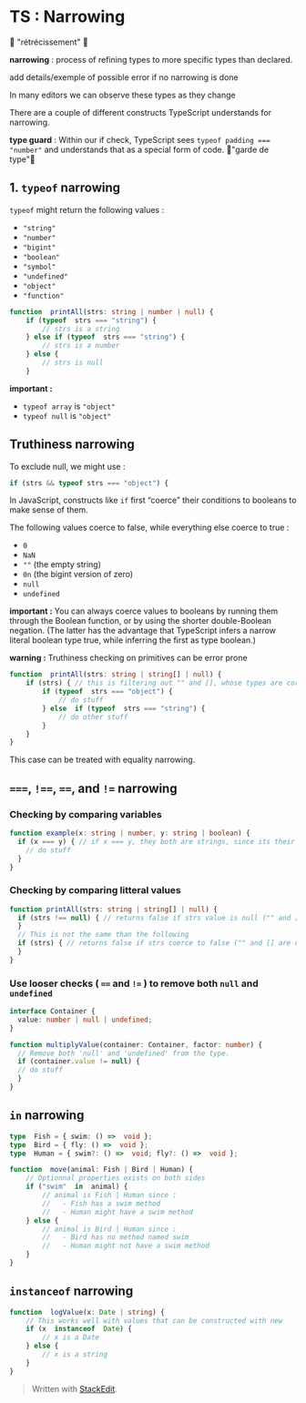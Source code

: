 # TS : Narrowing
🥐 "rétrécissement" 🥐

**narrowing** : process of refining types to more specific types than declared.

add details/exemple of possible error if no narrowing is done

In many editors we can observe these types as they change

There are a couple of different constructs TypeScript understands for narrowing.

**type guard** : Within our if check, TypeScript sees `typeof padding === "number"` and understands that as a special form of code.
 🥐"garde de type"🥐

## 1. `typeof` narrowing

`typeof` might return the following values :

- `"string"`
- `"number"`
- `"bigint"`
- `"boolean"`
- `"symbol"`
- `"undefined"`
- `"object"`
- `"function"`

```typescript
function  printAll(strs: string | number | null) {
	if (typeof  strs === "string") {
		// strs is a string
	} else if (typeof  strs === "string") {
		// strs is a number
	} else {
		// strs is null
	}
```

**important :**

- `typeof array` is `"object"`
- `typeof null` is `"object"`

## Truthiness narrowing

To exclude null, we might use :

```typescript
if (strs && typeof strs === "object") {
```

In JavaScript, constructs like `if` first “coerce” their conditions to booleans to make sense of them.

The following values coerce to false, while everything else coerce to true :

- `0`
- `NaN`
- `""` (the empty string)
- `0n` (the bigint version of zero)
- `null`
- `undefined`

**important :** You can always coerce values to booleans by running them through the Boolean function, or by using the shorter double-Boolean negation. (The latter has the advantage that TypeScript infers a narrow literal boolean type true, while inferring the first as type boolean.)

**warning :** Truthiness checking on primitives can be error prone

```typescript
function  printAll(strs: string | string[] | null) {
    if (strs) { // this is filtering out "" and [], whose types are corrects, but coerce to false...
        if (typeof  strs === "object") {
            // do stuff
        } else  if (typeof  strs === "string") {
            // do other stuff
        }
    }
}
```

This case can be treated with equality narrowing.

## `===`, `!==`, `==`, and `!=` narrowing

### Checking by comparing variables

```typescript
function example(x: string | number, y: string | boolean) {
  if (x === y) { // if x === y, they both are strings, since its their only common type
    // do stuff
  }
}
```

### Checking by comparing litteral values

```typescript
function printAll(strs: string | string[] | null) {
  if (strs !== null) { // returns false if strs value is null ("" and [] are in)
  }
  // This is not the same than the following
  if (strs) { // returns false if strs coerce to false ("" and [] are out)
  }
}
```

### Use looser checks ( `==` and `!=` ) to remove both `null` and `undefined`

```typescript
interface Container {
  value: number | null | undefined;
}

function multiplyValue(container: Container, factor: number) {
  // Remove both 'null' and 'undefined' from the type.
  if (container.value != null) {
  // do stuff
  }
}
```

## `in` narrowing

```typescript
type  Fish = { swim: () =>  void };
type  Bird = { fly: () =>  void };
type  Human = { swim?: () =>  void; fly?: () =>  void };

function  move(animal: Fish | Bird | Human) {
	// Optionnal properties exists on both sides
	if ("swim"  in  animal) {
		// animal is Fish | Human since :
		//   - Fish has a swim method
		//   - Human might have a swim method
	} else {
		// animal is Bird | Human since :
		//   - Bird has no method named swim
		//   - Human might not have a swim method
	}
}
```

## `instanceof` narrowing

```typescript
function  logValue(x: Date | string) {
	// This works well with values that can be constructed with new
	if (x  instanceof  Date) {
		// x is a Date
	} else {
		// x is a string
	}
}
```

> Written with [StackEdit](https://stackedit.io/).
